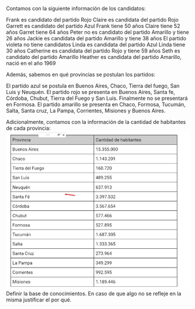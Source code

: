 Contamos con la siguiente información de los candidatos:


Frank es candidato del partido Rojo
Claire es candidata del partido Rojo
Garrett es candidato del partido Azul
Frank tiene 50 años
Claire tiene 52 años
Garret tiene 64 años
Peter no es candidato del partido Amarillo y tiene 26 años
Jackie es candidata del partido Amarillo y tiene 38 años
El partido violeta no tiene candidatos 
Linda es candidata del partido Azul
Linda tiene 30 años
Catherine es candidata del partido Rojo y tiene 59 años
Seth es candidato del partido Amarillo
Heather es candidata del partido Amarillo, nació en el año 1969

Además, sabemos en qué provincias se postulan los partidos:


El partido azul se postula en Buenos Aires, Chaco, Tierra del fuego, San Luis y Neuquén.
El partido rojo se presenta en Buenos Aires, Santa fe, Córdoba, Chubut, Tierra del Fuego y San Luis. Finalmente no se presentará en Formosa.
El partido amarillo se presenta en Chaco, Formosa, Tucumán, Salta, Santa cruz, La Pampa, Corrientes, Misiones y Buenos Aires.

Adicionalmente, contamos con la información de la cantidad de habitantes de cada provincia:
<img src="https://raw.githubusercontent.com/pdep-utn/mumuki-guia-prolog-tp-logico/master/assets/tabla_1654888273889.JPG" alt="tabla_1654888273889.JPG" width="auto" height="auto">
Definir la base de conocimientos. En caso de que algo no se refleje en la misma justificar el por qué. 